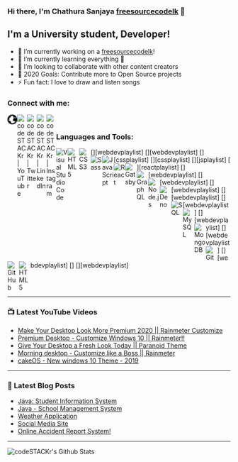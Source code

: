 ### Hi there, I'm Chathura Sanjaya [freesourcecodelk][website] 👋

## I'm a University student, Developer!
- 🔭 I’m currently working on a [freesourcecodelk][website]!
- 🌱 I’m currently learning everything 🤣
- 👯 I’m looking to collaborate with other content creators
- 🥅 2020 Goals: Contribute more to Open Source projects
- ⚡ Fun fact: I love to draw and listen songs

### Connect with me:

[<img align="left" alt="freesourcecodelk" width="22px" src="https://raw.githubusercontent.com/iconic/open-iconic/master/svg/globe.svg" />][website]
[<img align="left" alt="codeSTACKr | YouTube" width="22px" src="https://cdn.jsdelivr.net/npm/simple-icons@v3/icons/youtube.svg" />][youtube]
[<img align="left" alt="codeSTACKr | Twitter" width="22px" src="https://cdn.jsdelivr.net/npm/simple-icons@v3/icons/twitter.svg" />][twitter]
[<img align="left" alt="codeSTACKr | LinkedIn" width="22px" src="https://cdn.jsdelivr.net/npm/simple-icons@v3/icons/linkedin.svg" />][linkedin]
[<img align="left" alt="codeSTACKr | Instagram" width="22px" src="https://cdn.jsdelivr.net/npm/simple-icons@v3/icons/instagram.svg" />][instagram]

<br />

### Languages and Tools:

[<img align="left" alt="Visual Studio Code" width="26px" src="visual-studio-code.png" />][webdevplaylist]
[<img align="left" alt="HTML5" width="26px" src="html.png" />][webdevplaylist]
[<img align="left" alt="CSS3" width="26px" src="css.png" />][cssplaylist]
[<img align="left" alt="Sass" width="26px" src="sass.png" />][cssplaylist]
[<img align="left" alt="JavaScript" width="26px" src="javascript.png" />][jsplaylist]
[<img align="left" alt="React" width="26px" src="react.png" />][reactplaylist]
[<img align="left" alt="Gatsby" width="26px" src="gatsby.png" />][webdevplaylist]
[<img align="left" alt="GraphQL" width="26px" src="graphql.png" />][webdevplaylist]
[<img align="left" alt="Node.js" width="26px" src="nodejs.png" />][webdevplaylist]
[<img align="left" alt="Deno" width="26px" src="deno.png" />][webdevplaylist]
[<img align="left" alt="SQL" width="26px" src="sql.png" />][webdevplaylist]
[<img align="left" alt="MySQL" width="26px" src="mysql.png" />][webdevplaylist]
[<img align="left" alt="MongoDB" width="26px" src="mongodb.png" />][webdevplaylist]
[<img align="left" alt="Git" width="26px" src="git.png" />][webdevplaylist]
[<img align="left" alt="GitHub" width="26px" src="github.png" />]
[<img align="left" alt="HTML5" width="26px" src="terminal.png" />][webdevplaylist]

<br />
<br />

---

### 📺 Latest YouTube Videos
<!-- YOUTUBE:START -->
- [Make Your Desktop Look More Premium 2020 || Rainmeter Customize](https://www.youtube.com/watch?v=cc83ACkqtfc&t=85s)
- [Premium Desktop - Customize Windows 10 || Rainmeter!!](https://www.youtube.com/watch?v=1Hy6hECXPws)
- [Give Your Desktop a Fresh Look Today || Paranoid Theme](https://www.youtube.com/watch?v=E-IRQVfr-XA&t=65s)
- [Morning desktop - Customize like a Boss || Rainmeter](https://www.youtube.com/watch?v=IaoWOzinw2c)
- [cakeOS - New windows 10 Theme - 2019](https://www.youtube.com/watch?v=jcvNYXsvi1k&t=265s)
<!-- YOUTUBE:END -->

---

### 📕 Latest Blog Posts
<!-- BLOG-POST-LIST:START -->
- [Java: Student Information System](https://freesourcecodelk.blogspot.com/2020/07/student-information-system.html)
- [Java - School Management System](https://freesourcecodelk.blogspot.com/2020/07/school-management-system.html)
- [Weather Application](https://freesourcecodelk.blogspot.com/2020/02/weather-application.html)
- [Social Media Site](https://freesourcecodelk.blogspot.com/2020/05/social-media-site-this-is-web.html)
- [Online Accident Report System!](https://freesourcecodelk.blogspot.com/2020/02/online-accident-report-system.html)
<!-- BLOG-POST-LIST:END -->

---

<img align="left" alt="codeSTACKr's Github Stats" src="https://github-readme-stats.vercel.app/api?username=codeSTACKr&show_icons=true&hide_border=true" />

[website]: https://freesourcecodelk.blogspot.com
[twitter]: https://twitter.com/Rathnayaka22700
[youtube]: https://www.youtube.com/channel/UCxMNzCTa8-UOnudzoVYYzcQ
[instagram]: https://www.instagram.com/chathura_sanjaya_rathnayaka
[linkedin]: https://www.linkedin.com/in/chathura-rathnayaka-a6286a19a/
